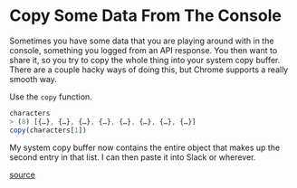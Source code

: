 # Copy Some Data From The Console

Sometimes you have some data that you are playing around with in the
console, something you logged from an API response. You then want to share
it, so you try to copy the whole thing into your system copy buffer. There
are a couple hacky ways of doing this, but Chrome supports a really smooth
way.

Use the `copy` function.

```javascript
characters
> (8) [{…}, {…}, {…}, {…}, {…}, {…}, {…}, {…}]
copy(characters[1])
```

My system copy buffer now contains the entire object that makes up the
second entry in that list. I can then paste it into Slack or wherever.

[source](https://twitter.com/addyosmani/status/1092686766375616517)
